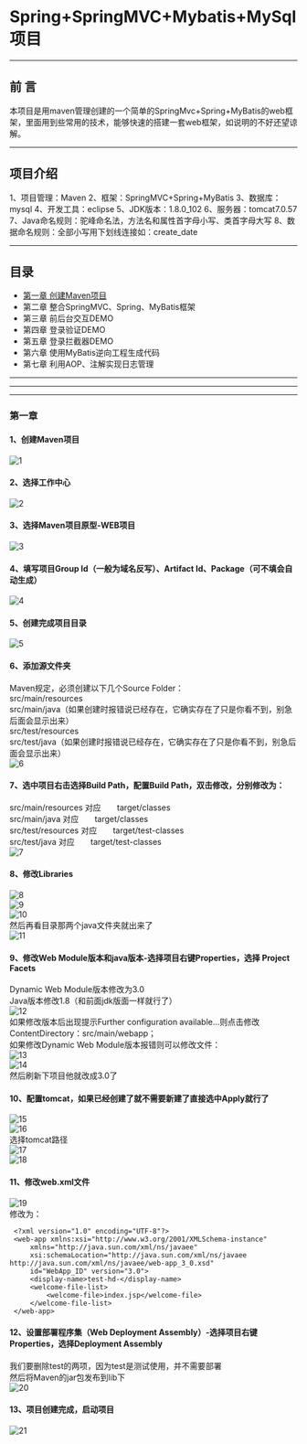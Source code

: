 # Spring+SpringMVC+Mybatis+MySql项目
***
## 前  言
本项目是用maven管理创建的一个简单的SpringMvc+Spring+MyBatis的web框架，里面用到些常用的技术，能够快速的搭建一套web框架，如说明的不好还望谅解。
***
## 项目介绍
1、项目管理：Maven
2、框架：SpringMVC+Spring+MyBatis
3、数据库：mysql
4、开发工具：eclipse
5、JDK版本：1.8.0_102
6、服务器：tomcat7.0.57
7、Java命名规则：驼峰命名法，方法名和属性首字母小写、类首字母大写
8、数据命名规则：全部小写用下划线连接如：create_date
***
## 目录
* [第一章  创建Maven项目](#第一章)
* 第二章  整合SpringMVC、Spring、MyBatis框架
* 第三章  前后台交互DEMO
* 第四章  登录验证DEMO
* 第五章  登录拦截器DEMO
* 第六章  使用MyBatis逆向工程生成代码
* 第七章  利用AOP、注解实现日志管理
***
***
***
### 第一章

#### 1、创建Maven项目  
![1](/img/1.png)  
#### 2、选择工作中心  
![2](/img/2.png)  
#### 3、选择Maven项目原型-WEB项目  
![3](/img/3.png)  
#### 4、填写项目Group Id（一般为域名反写）、Artifact Id、Package（可不填会自动生成）  
![4](/img/4.png)  
#### 5、创建完成项目目录  
![5](/img/5.png)  
#### 6、添加源文件夹  
Maven规定，必须创建以下几个Source Folder：  
src/main/resources  
src/main/java（如果创建时报错说已经存在，它确实存在了只是你看不到，别急后面会显示出来）  
src/test/resources  
src/test/java（如果创建时报错说已经存在，它确实存在了只是你看不到，别急后面会显示出来）  
 ![6](/img/6.png)  
#### 7、选中项目右击选择Build Path，配置Build Path，双击修改，分别修改为：  
src/main/resources		对应　　target/classes  
src/main/java			对应　　target/classes  
src/test/resources		对应　　target/test-classes  
src/test/java			对应　　target/test-classes  
![7](/img/7.png)  
#### 8、修改Libraries  
![8](/img/8.png)  
![9](/img/9.png)  
![10](/img/10.png)  
然后再看目录那两个java文件夹就出来了  
![11](/img/11.png)  
#### 9、修改Web Module版本和java版本-选择项目右键Properties，选择 Project Facets  
Dynamic Web Module版本修改为3.0  
Java版本修改1.8（和前面jdk版面一样就行了）  
![12](/img/12.png)  
如果修改版本后出现提示Further configuration available…则点击修改ContentDirectory：src/main/webapp；  
如果修改Dynamic Web Module版本报错则可以修改文件：  
![13](/img/13.png)  
![14](/img/14.png)  
然后刷新下项目他就改成3.0了  
#### 10、配置tomcat，如果已经创建了就不需要新建了直接选中Apply就行了  
![15](/img/15.png)  
![16](/img/16.png)  
选择tomcat路径  
![17](/img/17.png)  
![18](/img/18.png)  
#### 11、修改web.xml文件  
![19](/img/19.png)  
修改为：  
```
 <?xml version="1.0" encoding="UTF-8"?>  
 <web-app xmlns:xsi="http://www.w3.org/2001/XMLSchema-instance"  
     xmlns="http://java.sun.com/xml/ns/javaee"  
     xsi:schemaLocation="http://java.sun.com/xml/ns/javaee http://java.sun.com/xml/ns/javaee/web-app_3_0.xsd"  
     id="WebApp_ID" version="3.0">  
     <display-name>test-hd-</display-name>  
     <welcome-file-list>  
         <welcome-file>index.jsp</welcome-file>  
     </welcome-file-list>  
 </web-app>  
```
#### 12、设置部署程序集（Web Deployment Assembly）-选择项目右键Properties，选择Deployment Assembly  
我们要删除test的两项，因为test是测试使用，并不需要部署  
然后将Maven的jar包发布到lib下  
![20](/img/20.png)  
#### 13、项目创建完成，启动项目  
![21](/img/21.png)  
 

